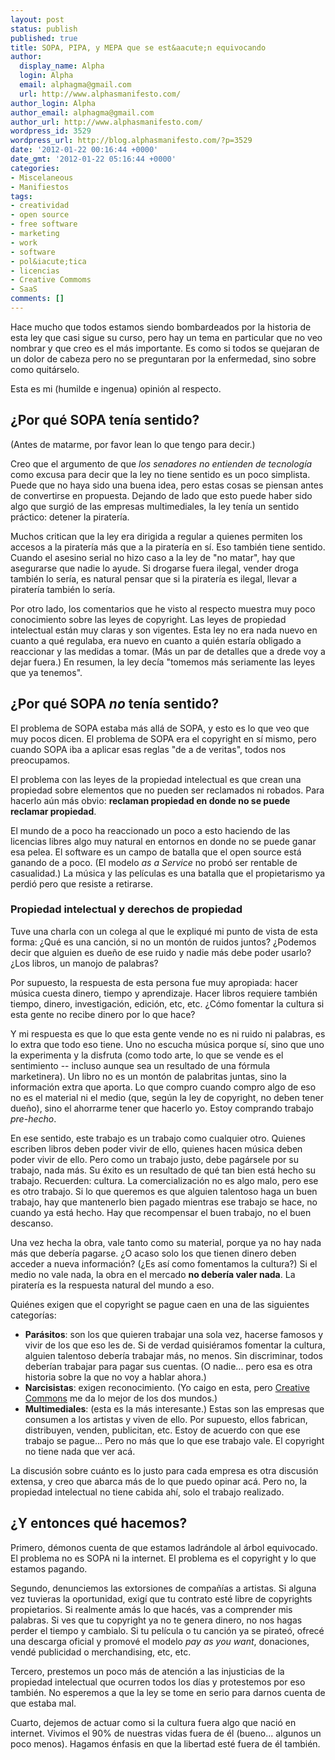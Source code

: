 ```yaml
---
layout: post
status: publish
published: true
title: SOPA, PIPA, y MEPA que se est&aacute;n equivocando
author:
  display_name: Alpha
  login: Alpha
  email: alphagma@gmail.com
  url: http://www.alphasmanifesto.com/
author_login: Alpha
author_email: alphagma@gmail.com
author_url: http://www.alphasmanifesto.com/
wordpress_id: 3529
wordpress_url: http://blog.alphasmanifesto.com/?p=3529
date: '2012-01-22 00:16:44 +0000'
date_gmt: '2012-01-22 05:16:44 +0000'
categories:
- Miscelaneous
- Manifiestos
tags:
- creatividad
- open source
- free software
- marketing
- work
- software
- pol&iacute;tica
- licencias
- Creative Commoms
- SaaS
comments: []
---
```

<p>Hace mucho que todos estamos siendo bombardeados por la historia de esta ley que casi sigue su curso, pero hay un tema en particular que no veo nombrar y que creo es el m&aacute;s importante. Es como si todos se quejaran de un dolor de cabeza pero no se preguntaran por la enfermedad, sino sobre como quit&aacute;rselo.</p>
<p>Esta es mi (humilde e ingenua) opini&oacute;n al respecto.</p>
<h2>&iquest;Por qu&eacute; SOPA ten&iacute;a sentido?</h2>
<p>(Antes de matarme, por favor lean lo que tengo para decir.)</p>
<p>Creo que el argumento de que <em>los senadores no entienden de tecnolog&iacute;a</em> como excusa para decir que la ley no tiene sentido es un poco simplista. Puede que no haya sido una buena idea, pero estas cosas se piensan antes de convertirse en propuesta. Dejando de lado que esto puede haber sido algo que surgi&oacute; de las empresas multimediales, la ley ten&iacute;a un sentido pr&aacute;ctico: detener la pirater&iacute;a.</p>
<p>Muchos critican que la ley era dirigida a regular a quienes permiten los accesos a la pirater&iacute;a m&aacute;s que a la pirater&iacute;a en s&iacute;. Eso tambi&eacute;n tiene sentido. Cuando el asesino serial no hizo caso a la ley de "no matar", hay que asegurarse que nadie lo ayude. Si drogarse fuera ilegal, vender droga tambi&eacute;n lo ser&iacute;a, es natural pensar que si la pirater&iacute;a es ilegal, llevar a pirater&iacute;a tambi&eacute;n lo ser&iacute;a.</p>
<p>Por otro lado, los comentarios que he visto al respecto muestra muy poco conocimiento sobre las leyes de copyright. Las leyes de propiedad intelectual est&aacute;n muy claras y son vigentes. Esta ley no era nada nuevo en cuanto a qu&eacute; regulaba, era nuevo en cuanto a qui&eacute;n estar&iacute;a obligado a reaccionar y las medidas a tomar. (M&aacute;s un par de detalles que a drede voy a dejar fuera.) En resumen, la ley dec&iacute;a "tomemos m&aacute;s seriamente las leyes que ya tenemos".</p>
<h2>&iquest;Por qu&eacute; SOPA <em>no</em> ten&iacute;a sentido?</h2>
<p>El problema de SOPA estaba m&aacute;s all&aacute; de SOPA, y esto es lo que veo que muy pocos dicen. El problema de SOPA era el copyright en s&iacute; mismo, pero cuando SOPA iba a aplicar esas reglas "de a de veritas", todos nos preocupamos.</p>
<p>El problema con las leyes de la propiedad intelectual es que crean una propiedad sobre elementos que no pueden ser reclamados ni robados. Para hacerlo a&uacute;n m&aacute;s obvio: <strong>reclaman propiedad en donde no se puede reclamar propiedad</strong>.</p>
<p>El mundo de a poco ha reaccionado un poco a esto haciendo de las licencias libres algo muy natural en entornos en donde no se puede ganar esa pelea. El software es un campo de batalla que el open source est&aacute; ganando de a poco. (El modelo <em>as a Service</em> no prob&oacute; ser rentable de casualidad.) La m&uacute;sica y las pel&iacute;culas es una batalla que el propietarismo ya perdi&oacute; pero que resiste a retirarse.</p>
<h3>Propiedad intelectual y derechos de propiedad</h3>
<p>Tuve una charla con un colega al que le expliqu&eacute; mi punto de vista de esta forma: &iquest;Qu&eacute; es una canci&oacute;n, si no un mont&oacute;n de ruidos juntos? &iquest;Podemos decir que alguien es due&ntilde;o de ese ruido y nadie m&aacute;s debe poder usarlo? &iquest;Los libros, un manojo de palabras?</p>
<p>Por supuesto, la respuesta de esta persona fue muy apropiada: hacer m&uacute;sica cuesta dinero, tiempo y aprendizaje. Hacer libros requiere tambi&eacute;n tiempo, dinero, investigaci&oacute;n, edici&oacute;n, etc, etc. &iquest;C&oacute;mo fomentar la cultura si esta gente no recibe dinero por lo que hace?</p>
<p>Y mi respuesta es que lo que esta gente vende no es ni ruido ni palabras, es lo extra que todo eso tiene. Uno no escucha m&uacute;sica porque s&iacute;, sino que uno la experimenta y la disfruta (como todo arte, lo que se vende es el sentimiento -- incluso aunque sea un resultado de una f&oacute;rmula marketinera). Un libro no es un mont&oacute;n de palabritas juntas, sino la informaci&oacute;n extra que aporta. Lo que compro cuando compro algo de eso no es el material ni el medio (que, seg&uacute;n la ley de copyright, no deben tener due&ntilde;o), sino el ahorrarme tener que hacerlo yo. Estoy comprando trabajo <em>pre-hecho</em>.</p>
<p>En ese sentido, este trabajo es un trabajo como cualquier otro. Quienes escriben libros deben poder vivir de ello, quienes hacen m&uacute;sica deben poder vivir de ello. Pero como un trabajo justo, debe pag&aacute;rsele por su trabajo, nada m&aacute;s. Su &eacute;xito es un resultado de qu&eacute; tan bien est&aacute; hecho su trabajo. Recuerden: cultura. La comercializaci&oacute;n no es algo malo, pero ese es otro trabajo. Si lo que queremos es que alguien talentoso haga un buen trabajo, hay que mantenerlo bien pagado mientras ese trabajo se hace, no cuando ya est&aacute; hecho. Hay que recompensar el buen trabajo, no el buen descanso.</p>
<p>Una vez hecha la obra, vale tanto como su material, porque ya no hay nada m&aacute;s que deber&iacute;a pagarse. &iquest;O acaso solo los que tienen dinero deben acceder a nueva informaci&oacute;n? (&iquest;Es as&iacute; como fomentamos la cultura?) Si el medio no vale nada, la obra en el mercado <strong>no deber&iacute;a valer nada</strong>. La pirater&iacute;a es la respuesta natural del mundo a eso.</p>
<p>Qui&eacute;nes exigen que el copyright se pague caen en una de las siguientes categor&iacute;as:</p>
<ul>
<li><strong>Par&aacute;sitos</strong>: son los que quieren trabajar una sola vez, hacerse famosos y vivir de los que eso les de. Si de verdad quisi&eacute;ramos fomentar la cultura, alguien talentoso deber&iacute;a trabajar m&aacute;s, no menos. Sin discriminar, todos deber&iacute;an trabajar para pagar sus cuentas. (O nadie... pero esa es otra historia sobre la que no voy a hablar ahora.)</li>
<li><strong>Narcisistas</strong>: exigen reconocimiento. (Yo caigo en esta, pero <a href="http://creativecommons.org/">Creative Commons</a> me da lo mejor de los dos mundos.)</li>
<li><strong>Multimediales</strong>: (esta es la m&aacute;s interesante.) Estas son las empresas que consumen a los artistas y viven de ello. Por supuesto, ellos fabrican, distribuyen, venden, publicitan, etc. Estoy de acuerdo con que ese trabajo se pague... Pero no m&aacute;s que lo que ese trabajo vale. El copyright no tiene nada que ver ac&aacute;.</li>
</ul>
<p>La discusi&oacute;n sobre cu&aacute;nto es lo justo para cada empresa es otra discusi&oacute;n extensa, y creo que abarca m&aacute;s de lo que puedo opinar ac&aacute;. Pero no, la propiedad intelectual no tiene cabida ah&iacute;, solo el trabajo realizado.</p>
<h2>&iquest;Y entonces qu&eacute; hacemos?</h2>
<p>Primero, d&eacute;monos cuenta de que estamos ladr&aacute;ndole al &aacute;rbol equivocado. El problema no es SOPA ni la internet. El problema es el copyright y lo que estamos pagando.</p>
<p>Segundo, denunciemos las extorsiones de compa&ntilde;&iacute;as a artistas. Si alguna vez tuvieras la oportunidad, exig&iacute; que tu contrato est&eacute; libre de copyrights propietarios. Si realmente am&aacute;s lo que hac&eacute;s, vas a comprender mis palabras. Si ves que tu copyright ya no te genera dinero, no nos hagas perder el tiempo y cambialo. Si tu pel&iacute;cula o tu canci&oacute;n ya se pirate&oacute;, ofrec&eacute; una descarga oficial y promov&eacute; el modelo <em>pay as you want</em>, donaciones, vend&eacute; publicidad o merchandising, etc, etc.</p>
<p>Tercero, prestemos un poco m&aacute;s de atenci&oacute;n a las injusticias de la propiedad intelectual que ocurren todos los d&iacute;as y protestemos por eso tambi&eacute;n. No esperemos a que la ley se tome en serio para darnos cuenta de que estaba mal.</p>
<p>Cuarto, dejemos de actuar como si la cultura fuera algo que naci&oacute; en internet. Vivimos el 90% de nuestras vidas fuera de &eacute;l (bueno... algunos un poco menos). Hagamos &eacute;nfasis en que la libertad est&eacute; fuera de &eacute;l tambi&eacute;n.</p>
